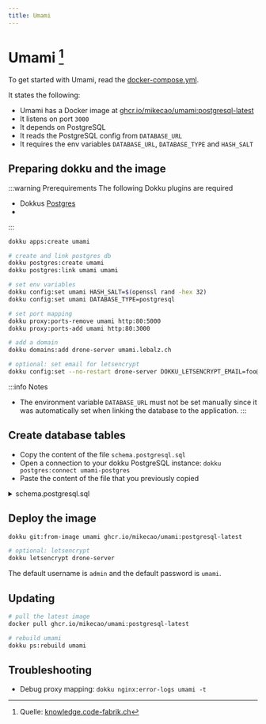```yaml
---
title: Umami
---
```


# Umami [^1]

To get started with Umami, read the
[docker-compose.yml](https://github.com/mikecao/umami/blob/master/docker-compose.yml).

It states the following:

- Umami has a Docker image at [ghcr.io/mikecao/umami:postgresql-latest](https://github.com/mikecao/umami/pkgs/container/umami)
- It listens on port `3000`
- It depends on PostgreSQL
- It reads the PostgreSQL config from `DATABASE_URL`
- It requires the env variables `DATABASE_URL`, `DATABASE_TYPE` and `HASH_SALT`

## Preparing dokku and the image

:::warning Prerequirements
The following Dokku plugins are required
- Dokkus [Postgres](https://github.com/dokku/dokku-postgres)
- 
:::

```bash
dokku apps:create umami

# create and link postgres db
dokku postgres:create umami
dokku postgres:link umami umami

# set env variables
dokku config:set umami HASH_SALT=$(openssl rand -hex 32)
dokku config:set umami DATABASE_TYPE=postgresql

# set port mapping
dokku proxy:ports-remove umami http:80:5000
dokku proxy:ports-add umami http:80:3000

# add a domain
dokku domains:add drone-server umami.lebalz.ch

# optional: set email for letsencrypt
dokku config:set --no-restart drone-server DOKKU_LETSENCRYPT_EMAIL=foo@bar.ch
```

:::info Notes
- The environment variable `DATABASE_URL` must not be set manually since it was automatically set when linking the database to the application.
:::


## Create database tables

* Copy the content of the file `schema.postgresql.sql`
* Open a connection to your dokku PostgreSQL instance: `dokku postgres:connect umami-postgres`
* Paste the content of the file that you previously copied

<details><summary>schema.postgresql.sql</summary>

The Schema from [Github repository](https://github.com/mikecao/umami):

```sql reference title=sql/schema.postgresql.sql
https://github.com/mikecao/umami/blob/master/sql/schema.postgresql.sql
```

</details>

## Deploy the image

```bash
dokku git:from-image umami ghcr.io/mikecao/umami:postgresql-latest

# optional: letsencrypt
dokku letsencrypt drone-server
```

The default username is `admin` and the default password is `umami`.

## Updating

```bash
# pull the latest image
docker pull ghcr.io/mikecao/umami:postgresql-latest

# rebuild umami
dokku ps:rebuild umami
```

## Troubleshooting

* Debug proxy mapping: `dokku nginx:error-logs umami -t`


[^1]: Quelle: [knowledge.code-fabrik.ch](https://knowledge.code-fabrik.ch/software/dokku/docker-image-deploys/umami.html)